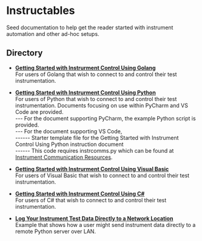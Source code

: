 
# Instructables

Seed documentation to help get the reader started with instrument automation and other ad-hoc setups. 

## Directory

[comment]: **[General](./directory)**  

* **[Getting Started with Instrurment Control Using Golang](./Get_Started_with_Instr_Control_Go)** 
<br>For users of Golang that wish to connect to and control their test instrumentation. 

* **[Getting Started with Instrurment Control Using Python](./Get_Started_with_Instr_Control_Python)** 
<br>For users of Python that wish to connect to and control their test instrumentation. Documents focusing on use within PyCharm and VS Code are provided. <br>
--- For the document supporting PyCharm, the example Python script is provided. <br>
--- For the document supporting VS Code, <br>
------ Starter template file for the Getting Started with Instrument Control Using Python instruction document<br>
------ This code requires instrcomms.py which can be found at  [Instrument Communication Resources](../Instrument_Communication_Resouces). <br>

* **[Getting Started with Instrurment Control Using Visual Basic](./Get_Started_with_Instr_Control_VB)** 
<br>For users of Visual Basic that wish to connect to and control their test instrumentation. 

* **[Getting Started with Instrurment Control Using C#](./Get_Started_with_Intsr_Control_CSharp)** 
<br>For users of C# that wish to connect to and control their test instrumentation.

* **[Log Your Instrument Test Data Directly to a Network Location](./Log_Your_Instrument_Test_Data_Directly_to_a_Network_Location)**
<br>Example that shows how a user might send instrument data directly to a remote Python server over LAN. <br>
